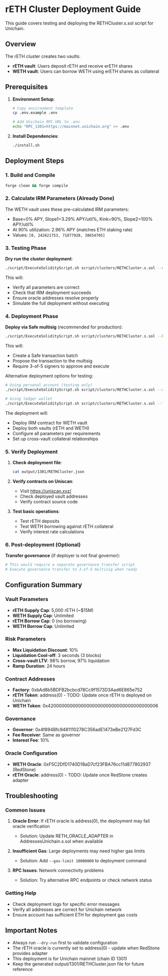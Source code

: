 # rETH Cluster Deployment Guide

This guide covers testing and deploying the RETHCluster.s.sol script for Unichain.

## Overview

The rETH cluster creates two vaults:
- **rETH vault**: Users deposit rETH and receive erETH shares
- **WETH vault**: Users can borrow WETH using erETH shares as collateral

## Prerequisites

1. **Environment Setup**:
   ```bash
   # Copy environment template
   cp .env.example .env
   
   # Add Unichain RPC URL to .env
   echo "RPC_1301=https://mainnet.unichain.org" >> .env
   ```

2. **Install Dependencies**:
   ```bash
   ./install.sh
   ```

## Deployment Steps

### 1. Build and Compile

```bash
forge clean && forge compile
```

### 2. Calculate IRM Parameters (Already Done)

The WETH vault uses these pre-calculated IRM parameters:
- Base=0% APY, Slope1=3.29% APY/util%, Kink=90%, Slope2=100% APY/util%
- At 90% utilization: 2.96% APY (matches ETH staking rate)
- Values: `[0, 242621753, 71877928, 38654705]`

### 3. Testing Phase

**Dry run the cluster deployment**:
```bash
./script/ExecuteSolidityScript.sh script/clusters/RETHCluster.s.sol --dry-run --rpc-url $RPC_1301
```

This will:
- Verify all parameters are correct
- Check that IRM deployment succeeds
- Ensure oracle addresses resolve properly
- Simulate the full deployment without executing

### 4. Deployment Phase

**Deploy via Safe multisig** (recommended for production):
```bash
./script/ExecuteSolidityScript.sh script/clusters/RETHCluster.s.sol --batch-via-safe 0x4f894Bfc9481110278C356adE1473eBe2127Fd3C --rpc-url $RPC_1301
```

This will:
- Create a Safe transaction batch
- Propose the transaction to the multisig
- Require 3-of-5 signers to approve and execute

Alternative deployment options for testing:
```bash
# Using personal account (testing only)
./script/ExecuteSolidityScript.sh script/clusters/RETHCluster.s.sol --account <DEPLOYER> --rpc-url $RPC_1301

# Using ledger wallet
./script/ExecuteSolidityScript.sh script/clusters/RETHCluster.s.sol --ledger --rpc-url $RPC_1301
```

The deployment will:
- Deploy IRM contract for WETH vault
- Deploy both vaults (rETH and WETH)
- Configure all parameters per requirements
- Set up cross-vault collateral relationships

### 5. Verify Deployment

1. **Check deployment file**:
   ```bash
   cat output/1301/RETHCluster.json
   ```

2. **Verify contracts on Uniscan**:
   - Visit https://uniscan.xyz/
   - Check deployed vault addresses
   - Verify contract source code

3. **Test basic operations**:
   - Test rETH deposits
   - Test WETH borrowing against rETH collateral
   - Verify interest rate calculations

### 6. Post-deployment (Optional)

**Transfer governance** (if deployer is not final governor):
```bash
# This would require a separate governance transfer script
# Execute governance transfer to 3-of-5 multisig when ready
```

## Configuration Summary

### Vault Parameters
- **rETH Supply Cap**: 5,000 rETH (~$15M)
- **WETH Supply Cap**: Unlimited
- **rETH Borrow Cap**: 0 (no borrowing)
- **WETH Borrow Cap**: Unlimited

### Risk Parameters
- **Max Liquidation Discount**: 10%
- **Liquidation Cool-off**: 3 seconds (3 blocks)
- **Cross-vault LTV**: 98% borrow, 97% liquidation
- **Ramp Duration**: 24 hours

### Contract Addresses
- **Factory**: 0xbAd8b5BDFB2bcbcd78Cc9f1573D3Aad6E865e752
- **rETH Token**: address(0) - TODO: Update once rETH is deployed on Unichain
- **WETH Token**: 0x4200000000000000000000000000000000000006

### Governance
- **Governor**: 0x4f894Bfc9481110278C356adE1473eBe2127Fd3C
- **Fee Receiver**: Same as governor
- **Interest Fee**: 10%

### Oracle Configuration
- **WETH Oracle**: 0xF5C2DfD1740D18aD7cf23FBA76cc11d877802937 (RedStone)
- **rETH Oracle**: address(0) - TODO: Update once RedStone creates adapter

## Troubleshooting

### Common Issues

1. **Oracle Error**: If rETH oracle is address(0), the deployment may fail oracle verification
   - Solution: Update RETH_ORACLE_ADAPTER in AddressesUnichain.s.sol when available

2. **Insufficient Gas**: Large deployments may need higher gas limits
   - Solution: Add `--gas-limit 10000000` to deployment command

3. **RPC Issues**: Network connectivity problems
   - Solution: Try alternative RPC endpoints or check network status

### Getting Help

- Check deployment logs for specific error messages
- Verify all addresses are correct for Unichain network
- Ensure account has sufficient ETH for deployment gas costs

## Important Notes

- Always run `--dry-run` first to validate configuration
- The rETH oracle is currently set to address(0) - update when RedStone provides adapter
- This deployment is for Unichain mainnet (chain ID 1301)
- Keep the generated output/1301/RETHCluster.json file for future reference